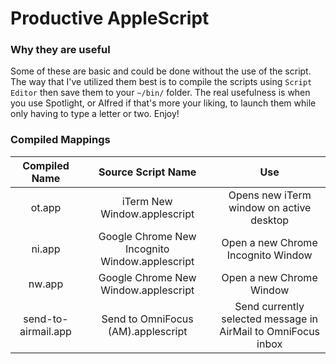 # Productive AppleScript

### Why they are useful

Some of these are basic and could be done without the use of the script.  The way that I've utilized them best is to compile the scripts using `Script Editor` then save them to your `~/bin/` folder.  The real usefulness is when you use Spotlight, or Alfred if that's more your liking, to launch them while only having to type a letter or two.  Enjoy!


### Compiled Mappings

| Compiled Name | Source Script Name |  Use  |
| :-----------: | :----------------: | :---: |
| ot.app | iTerm New Window.applescript | Opens new iTerm window on active desktop |
| ni.app | Google Chrome New Incognito Window.applescript | Open a new Chrome Incognito Window |
| nw.app | Google Chrome New Window.applescript | Open a new Chrome Window |
| send-to-airmail.app | Send to OmniFocus (AM).applescript | Send currently selected message in AirMail to OmniFocus inbox |
